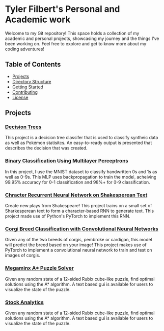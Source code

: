 ﻿# Tyler Filbert's Personal and Academic work

Welcome to my Git repository! This space holds a collection of my academic and personal projects, showcasing my journey and the things I've been working on. Feel free to explore and get to know more about my coding adventures!

## Table of Contents

- [Projects](#projects)
- [Directory Structure](#directory-structure)
- [Getting Started](#getting-started)
- [Contributing](#contributing)
- [License](#license)

## Projects

### [Decision Trees](Machine-Learning/DecisionTrees/)
This project is a decision tree classifer that is used to classify syntheic data as well as Pokémon statisitcs. An easy-to-ready output is presented that describes the decision that was created.

### [Binary Classification Using Multilayer Perceptrons](Machine-Learning/MultilayerPerceptrons/)
In this project, I use the MNIST dataset to classify handwritten 0s and 1s as well as 0-9s. This MLP uses backpropagation to train the model, acheiving 99.95% accuracy for 0-1 classification and 98%+ for 0-9 classification.

### [Chracter Recurrent Neural Network on Shakesperean Text](Machine-Learning/TextGenerationRNN/)
Create new plays from Shakespeare! This project trains on a small set of Sharkesperean text to form a character-based RNN to generate text. This project made use of Python's PyTorch to implement this RNN.

### [Corgi Breed Classification with Convolutional Neural Networks](Machine-Learning/ImageClassificationCNN/)
Given any of the two breeds of corgis, pembroke or cardigan, this model will predict the breed based on your image! This project makes use of PyTorch to implement a convolutional neural network to train and test on images of corgis.

### [Megaminx A* Puzzle Solver](Megaminx-Solver/)
Given any random state of a 12-sided Rubix cube-like puzzle, find optimal solutions using the A* algorithm. A text based gui is available for users to visualize the state of the puzzle.

### [Stock Analytics](stocks.py)
Given any random state of a 12-sided Rubix cube-like puzzle, find optimal solutions using the A* algorithm. A text based gui is available for users to visualize the state of the puzzle.


